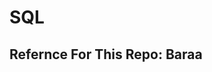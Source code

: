 # SQL

<h2> Refernce For This Repo: <a href"https://www.datawithbaraa.com/sql-introduction/sql-ultimate-course/"> Baraa</a></h2>
